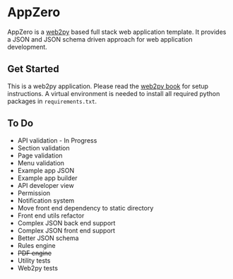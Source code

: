 # AppZero

AppZero is a [web2py](http://www.web2py.com/) based full stack web application template. It provides a JSON and JSON schema driven approach for web application development.

## Get Started

This is a web2py application. Please read the [web2py book](http://www.web2py.com/book) for setup instructions. A virtual environment is needed to install all required python packages in `requirements.txt`.

## To Do

* API validation - In Progress
* Section validation
* Page validation
* Menu validation
* Example app JSON
* Example app builder
* API developer view
* Permission
* Notification system
* Move front end dependency to static directory
* Front end utils refactor
* Complex JSON back end support
* Complex JSON front end support
* Better JSON schema
* Rules engine
* ~~PDF engine~~
* Utility tests
* Web2py tests
